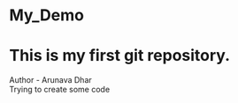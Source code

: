 # My_Demo
<h1>This is my first git repository.</h1>
Author - Arunava Dhar
<br>
Trying to create some code
